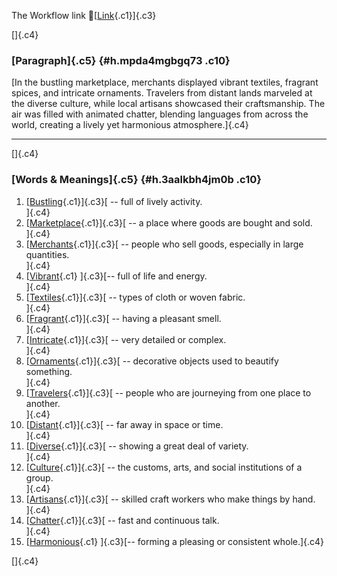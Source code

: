 The Workflow link
👏[[Link](https://www.google.com/url?q=http://www.google.com&sa=D&source=editors&ust=1758993840673393&usg=AOvVaw0WUnBqpzjG31pClsqNdL7V){.c1}]{.c3}

[]{.c4}

### [Paragraph]{.c5} {#h.mpda4mgbgq73 .c10}

[In the bustling marketplace, merchants displayed vibrant textiles,
fragrant spices, and intricate ornaments. Travelers from distant lands
marveled at the diverse culture, while local artisans showcased their
craftsmanship. The air was filled with animated chatter, blending
languages from across the world, creating a lively yet harmonious
atmosphere.]{.c4}

------------------------------------------------------------------------

[]{.c4}

### [Words & Meanings]{.c5} {#h.3aalkbh4jm0b .c10}

1.  [[Bustling](https://www.google.com/url?q=http://www.google.com&sa=D&source=editors&ust=1758993840674110&usg=AOvVaw0IoFmhPSzmAZwN_ikwYm5a){.c1}]{.c3}[ --
    full of lively activity.\
    ]{.c4}
2.  [[Marketplace](https://www.google.com/url?q=http://www.google.com&sa=D&source=editors&ust=1758993840674273&usg=AOvVaw3HLxCCS7gb-CKqRL5y_9TW){.c1}]{.c3}[ --
    a place where goods are bought and sold.\
    ]{.c4}
3.  [[Merchants](https://www.google.com/url?q=http://www.google.com&sa=D&source=editors&ust=1758993840674443&usg=AOvVaw0IWFa3VXiT6_y52RDhoZ_s){.c1}]{.c3}[ --
    people who sell goods, especially in large quantities.\
    ]{.c4}
4.  [[Vibrant](https://www.google.com/url?q=http://www.google.com&sa=D&source=editors&ust=1758993840674620&usg=AOvVaw2O2M4h73BOWeg8MFXZOPI1){.c1}
    ]{.c3}[-- full of life and energy.\
    ]{.c4}
5.  [[Textiles](https://www.google.com/url?q=http://www.google.com&sa=D&source=editors&ust=1758993840674778&usg=AOvVaw29hC0AJ8ub65nItdszT94w){.c1}]{.c3}[ --
    types of cloth or woven fabric.\
    ]{.c4}
6.  [[Fragrant](https://www.google.com/url?q=http://www.google.com&sa=D&source=editors&ust=1758993840674958&usg=AOvVaw3AcVTSvvVfYQzR4kFZHNsR){.c1}]{.c3}[ --
    having a pleasant smell.\
    ]{.c4}
7.  [[Intricate](https://www.google.com/url?q=http://www.google.com&sa=D&source=editors&ust=1758993840675120&usg=AOvVaw2rlO4ymeiNKQJHEsOg923C){.c1}]{.c3}[ --
    very detailed or complex.\
    ]{.c4}
8.  [[Ornaments](https://www.google.com/url?q=http://www.google.com&sa=D&source=editors&ust=1758993840675313&usg=AOvVaw37vcUM8eYPXmp4LEMJy-sw){.c1}]{.c3}[ --
    decorative objects used to beautify something.\
    ]{.c4}
9.  [[Travelers](https://www.google.com/url?q=http://www.google.com&sa=D&source=editors&ust=1758993840675469&usg=AOvVaw1DFV_Y4uZrp-ngJ3-DM8m8){.c1}]{.c3}[ --
    people who are journeying from one place to another.\
    ]{.c4}
10. [[Distant](https://www.google.com/url?q=http://www.google.com&sa=D&source=editors&ust=1758993840675613&usg=AOvVaw1qyelfDM02DF3uv9PPV6nr){.c1}]{.c3}[ --
    far away in space or time.\
    ]{.c4}
11. [[Diverse](https://www.google.com/url?q=http://www.google.com&sa=D&source=editors&ust=1758993840675733&usg=AOvVaw2uRk75gQKdHhL8GCjm4LEY){.c1}]{.c3}[ --
    showing a great deal of variety.\
    ]{.c4}
12. [[Culture](https://www.google.com/url?q=http://www.google.com&sa=D&source=editors&ust=1758993840675854&usg=AOvVaw3ICalRPZaTuAZ2XpNY-dPh){.c1}]{.c3}[ --
    the customs, arts, and social institutions of a group.\
    ]{.c4}
13. [[Artisans](https://www.google.com/url?q=http://www.google.com&sa=D&source=editors&ust=1758993840676101&usg=AOvVaw1w-_MDfjykZYOpC2xcVauM){.c1}]{.c3}[ --
    skilled craft workers who make things by hand.\
    ]{.c4}
14. [[Chatter](https://www.google.com/url?q=http://www.google.com&sa=D&source=editors&ust=1758993840676301&usg=AOvVaw1HXfSBYelLdvz9jGzc86jA){.c1}]{.c3}[ --
    fast and continuous talk.\
    ]{.c4}
15. [[Harmonious](https://www.google.com/url?q=http://www.google.com&sa=D&source=editors&ust=1758993840676506&usg=AOvVaw37Z1oGkVW64vZqP2ILj4x-){.c1}
    ]{.c3}[-- forming a pleasing or consistent whole.]{.c4}

[]{.c4}
